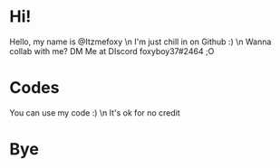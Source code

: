 # Hi!
Hello, my name is @Itzmefoxy \n
I'm just chill in on Github :) \n
Wanna collab with me? DM Me at DIscord foxyboy37#2464 ;O

# Codes
You can use my code :) \n
It's ok for no credit


# Bye
